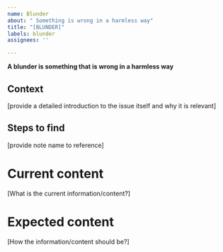 ```yaml
---
name: Blunder
about: " Something is wrong in a harmless way"
title: "[BLUNDER]"
labels: blunder
assignees: ''

---
```


**A blunder is something that is wrong in a harmless way**

## Context
[provide a detailed introduction to the issue itself and why it is relevant]

## Steps to find
[provide note name to reference]

# Current content
[What is the current information/content?]

# Expected content
[How the information/content should be?]
